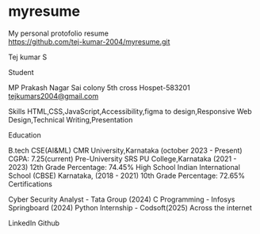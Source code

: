 # myresume
My personal protofolio resume   
https://github.com/tej-kumar-2004/myresume.git

Tej kumar S

Student

MP Prakash Nagar
Sai colony 5th cross
Hospet-583201
tejkumars2004@gmail.com

Skills
HTML,CSS,JavaScript,Accessibility,figma to design,Responsive Web Design,Technical Writing,Presentation

Education

B.tech CSE(AI&ML)
CMR University,Karnataka (october 2023 - Present)
CGPA: 7.25(current)
Pre-University
SRS PU College,Karnataka (2021 - 2023)
12th Grade Percentage: 74.45%
High School
Indian International School (CBSE) Karnataka, (2018 - 2021)
10th Grade Percentage: 72.65%
Certifications

Cyber Security Analyst - Tata Group (2024)
C Programming - Infosys Springboard (2024)
Python Internship - Codsoft(2025)
Across the internet

LinkedIn
Github
